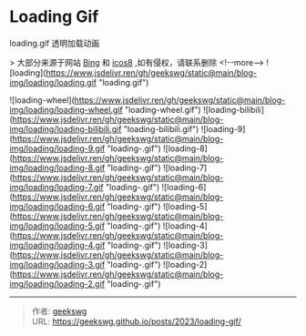 # Loading Gif

loading.gif 透明加载动画

&gt; 大部分来源于网站 [Bing](https://www.bing.com/images/search?q=loading&amp;qs=n&amp;form=QBILPG&amp;sp=-1&amp;lq=0&amp;pq=loading&amp;sc=10-7&amp;cvid=23A7D80EB520465F9CD6951D4825FF8F&amp;ghsh=0&amp;ghacc=0&amp;first=1) 和 [icos8](https://icons8.com/preloaders/en/search/windows%2010) ,如有侵权，请联系删除
&lt;!--more--&gt;
![loading](https://www.jsdelivr.ren/gh/geekswg/static@main/blog-img/loading/loading.gif &#34;loading.gif&#34;)

![loading-wheel](https://www.jsdelivr.ren/gh/geekswg/static@main/blog-img/loading/loading-wheel.gif &#34;loading-wheel.gif&#34;)
![loading-bilibili](https://www.jsdelivr.ren/gh/geekswg/static@main/blog-img/loading/loading-bilibili.gif &#34;loading-bilibili.gif&#34;)
![loading-9](https://www.jsdelivr.ren/gh/geekswg/static@main/blog-img/loading/loading-9.gif &#34;loading-.gif&#34;)
![loading-8](https://www.jsdelivr.ren/gh/geekswg/static@main/blog-img/loading/loading-8.gif &#34;loading-.gif&#34;)
![loading-7](https://www.jsdelivr.ren/gh/geekswg/static@main/blog-img/loading/loading-7.gif &#34;loading-.gif&#34;)
![loading-6](https://www.jsdelivr.ren/gh/geekswg/static@main/blog-img/loading/loading-6.gif &#34;loading-.gif&#34;)
![loading-5](https://www.jsdelivr.ren/gh/geekswg/static@main/blog-img/loading/loading-5.gif &#34;loading-.gif&#34;)
![loading-4](https://www.jsdelivr.ren/gh/geekswg/static@main/blog-img/loading/loading-4.gif &#34;loading-.gif&#34;)
![loading-3](https://www.jsdelivr.ren/gh/geekswg/static@main/blog-img/loading/loading-3.gif &#34;loading-.gif&#34;)
![loading-2](https://www.jsdelivr.ren/gh/geekswg/static@main/blog-img/loading/loading-2.gif &#34;loading-.gif&#34;)



---

> 作者: [geekswg](https://github.com/geekswg)  
> URL: https://geekswg.github.io/posts/2023/loading-gif/  

